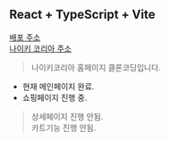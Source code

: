 ## React + TypeScript + Vite

[배포 주소](https://nike-project-omega.vercel.app/ '나이키 클론')</br>
[나이키 코리아 주소](https://www.nike.com/kr/ '나이키공홈')

>나이키코리아 홈페이지 클론코딩입니다.

- 현재 메인페이지 완료.
- 쇼핑페이지 진행 중.
  
>상세페이지 진행 안됨.</br>
>카트기능 진행 안됨.
